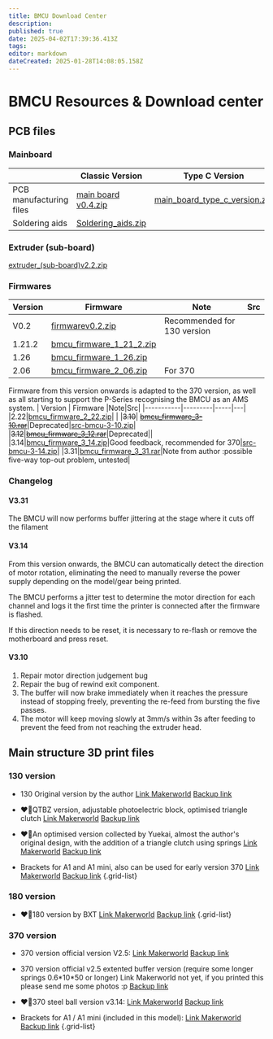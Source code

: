 ```yaml
---
title: BMCU Download Center
description: 
published: true
date: 2025-04-02T17:39:36.413Z
tags: 
editor: markdown
dateCreated: 2025-01-28T14:08:05.158Z
---
```


# BMCU Resources & Download center


## PCB files

### Mainboard
|    | **Classic Version**      | **Type C Version**    |
|-----------|---------|---------------------|
| PCB manufacturing files| [main board v0.4.zip](/assets/files/download_center/main_board_v0.4.zip) | [main_board_type_c_version.zip](/assets/files/download_center/main_board_type_c_version.zip)   
|Soldering aids |[Soldering_aids.zip](/assets/files/download_center/3._welding_aids.zip) | |

### Extruder (sub-board)
[extruder_(sub-board)v2.2.zip](/assets/files/download_center/sub_board_for_extruder_v2_2.zip)

### Firmwares
| Version   | Firmware      |Note|Src|
|-----------|---------|-----|---|
|V0.2|[firmwarev0.2.zip](/assets/files/download_center/firmware_and_source_code/bmcu_firmware_v0.2.zip)  | Recommended for 130 version|
|1.21.2|[bmcu_firmware_1_21_2.zip](/assets/files/download_center/firmware_and_source_code/bmcu_firmware_1_21_2.zip)||
|1.26|[bmcu_firmware_1_26.zip](/assets/files/download_center/firmware_and_source_code/bmcu_firmware_1_26.zip)||
|2.06|[bmcu_firmware_2_06.zip](/assets/files/download_center/firmware_and_source_code/bmcu_firmware_2_06.zip)|For 370|
Firmware from this version onwards is adapted to the 370 version, as well as all starting to support the P-Series recognising the BMCU as an AMS system. 
| Version   | Firmware      |Note|Src|
|-----------|---------|-----|---|
|2.22|[bmcu_firmware_2_22.zip](/assets/files/download_center/firmware_and_source_code/bmcu_firmware_2_22.zip)| |
|~~3.10~~| [~~bmcu_firmware_3-10.rar~~](/assets/files/download_center/firmware_and_source_code/bmcu_firmware_3-10.rar)|Deprecated|[src-bmcu-3-10.zip](/assets/files/download_center/firmware_and_source_code/src-bmcu-3-10.zip)|
|~~3.12~~|[~~bmcu_firmware_3_12.rar~~](/assets/files/download_center/firmware_and_source_code/bmcu_firmware_3_12.rar)|Deprecated||
|3.14|[bmcu_firmware_3_14.zip](/assets/files/download_center/firmware_and_source_code/bmcu_firmware_3_14.zip)|Good feedback, recommended for 370|[src-bmcu-3-14.zip](/assets/files/download_center/firmware_and_source_code/src-bmcu-3-14.zip)|
|3.31|[bmcu_firmware_3_31.rar](/assets/files/download_center/firmware_and_source_code/bmcu_firmware_3_31.rar)|Note from author :possible five-way top-out problem, untested|

### Changelog

#### V3.31
The BMCU will now performs buffer jittering at the stage where it cuts off the filament

#### V3.14
From this version onwards, the BMCU can automatically detect the direction of motor rotation, eliminating the need to manually reverse the power supply depending on the model/gear being printed.

The BMCU performs a jitter test to determine the motor direction for each channel and logs it the first time the printer is connected after the firmware is flashed.

If this direction needs to be reset, it is necessary to re-flash or remove the motherboard and press reset.

#### V3.10
1. Repair motor direction judgement bug
1. Repair the bug of rewind exit component.
1. The buffer will now brake immediately when it reaches the pressure instead of stopping freely, preventing the re-feed from bursting the five passes.
1. The motor will keep moving slowly at 3mm/s within 3s after feeding to prevent the feed from not reaching the extruder head.


## Main structure 3D print files

### 130 version
- 130 Original version by the author 
[Link Makerworld](https://makerworld.com/zh/models/1147522#profileId-1151118)
[Backup link](/assets/files/print_files/130%20Original%20version%20from%20author.3mf)

- ❤️‍🔥QTBZ version, adjustable photoelectric block, optimised triangle clutch
[Link Makerworld](https://makerworld.com/zh/models/1147006#profileId-1150436)
[Backup link](/assets/files/print_files/BMCU%20130%20QTBZ版本.3mf)

- ❤️‍🔥An optimised version collected by Yuekai, almost the author's original design, with the addition of a triangle clutch using springs
[Link Makerworld](https://makerworld.com/zh/models/1162813-bmcu-130-version-an-optimized-extruder-search-comb#profileId-1291386)
[Backup link](/assets/files/print_files/BMCU%20Yuekai%20wiki.yuekai.fr.3mf)

- Brackets for A1 and A1 mini, also can be used for early version 370
[Link Makerworld](https://makerworld.com/zh/models/1147116-bracket-for-bmcu-version-130-and-version-370#profileId-1289021)
[Backup link](/assets/files/print_files/Bracket%20for%20130%20and%20early%20370.3mf)
{.grid-list}

### 180 version
- ❤️‍🔥180 version by BXT
[Link Makerworld](https://makerworld.com/zh/models/1152568-gk180v2-component-model-180bmcu-assembly#profileId-1207144)
[Backup link](/assets/files/print_files/180%20version.3mf)
{.grid-list}

### 370 version
- 370 version official version V2.5:
[Link Makerworld](https://makerworld.com/zh/models/1189069-bmcu-370-version-original-v2-5#profileId-1200559)
[Backup link](/assets/files/print_files/370+v2.5+original.3mf)

- 370 version official v2.5 extented buffer version (require some longer springs 0.6\*10\*50 or longer)
Link Makerworld not yet, if you printed this please send me some photos :p
[Backup link](/assets/files/print_files/370%20v2.5%20extended%20version.3mf)

- ❤️‍🔥370 steel ball version v3.14:
[Link Makerworld](https://makerworld.com/zh/models/1250311-bmcu-370-steel-ball-version-v3-14#profileId-1288934)
[Backup link](/assets/files/print_files/370+v2.5+original.3mf)

- Brackets for A1 / A1 mini (included in this model):
[Link Makerworld](https://makerworld.com/zh/models/1147116-bracket-for-bmcu-version-130-and-version-370#profileId-1289021)
[Backup link](/assets/files/print_files/370+steel+ball+version+3.14.3mf)
{.grid-list}





